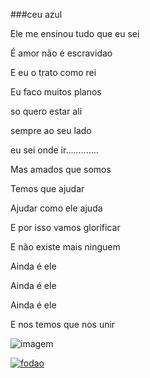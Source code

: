 ###ceu azul


Ele me ensinou tudo que eu sei

É amor não é escravidao

E eu o trato como rei

Eu faco muitos planos

so quero estar ali

sempre ao seu lado

 eu sei onde ir.............

 Mas amados que somos

 Temos que ajudar
 
 Ajudar como ele ajuda

 E por isso vamos glorificar

 E não existe mais ninguem

 Ainda é ele

 Ainda é ele

 Ainda é ele

 E nos temos que nos unir
 
 


![imagem](https://s2.glbimg.com/e5gJ3_BgUen-w6BG4hRvVBkVdIA=/s.glbimg.com/jo/g1/f/original/2016/02/08/gif-vila-isabel-tici.gif)




[![fodao](https://i1.sndcdn.com/artworks-000527167749-vpxrk0-t500x500.jpg)](https://www.youtube.com/watch?v=bMR9qjF1J6I&pp=ygUMYXJpIGNldSBhenVs)
